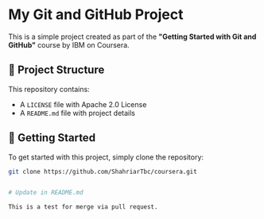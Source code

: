# My Git and GitHub Project

This is a simple project created as part of the **"Getting Started with Git and GitHub"** course by IBM on Coursera.

## 📁 Project Structure

This repository contains:
- A `LICENSE` file with Apache 2.0 License
- A `README.md` file with project details

## 🚀 Getting Started

To get started with this project, simply clone the repository:

```bash
git clone https://github.com/ShahriarTbc/coursera.git


# Update in README.md

This is a test for merge via pull request.

